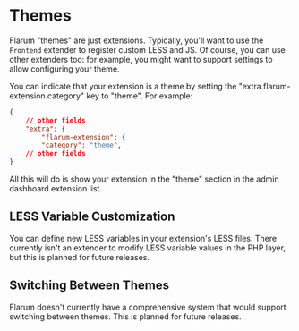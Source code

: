 # Themes

Flarum "themes" are just extensions. Typically, you'll want to use the `Frontend` extender to register custom LESS and JS.
Of course, you can use other extenders too: for example, you might want to support settings to allow configuring your theme.

You can indicate that your extension is a theme by setting the "extra.flarum-extension.category" key to "theme". For example:

```json
{
    // other fields
    "extra": {
        "flarum-extension": {
        "category": "theme",
    // other fields
}
```

All this will do is show your extension in the "theme" section in the admin dashboard extension list.

## LESS Variable Customization

You can define new LESS variables in your extension's LESS files. There currently isn't an extender to modify LESS variable values in the PHP layer, but this is planned for future releases. 

## Switching Between Themes

Flarum doesn't currently have a comprehensive system that would support switching between themes. This is planned for future releases.